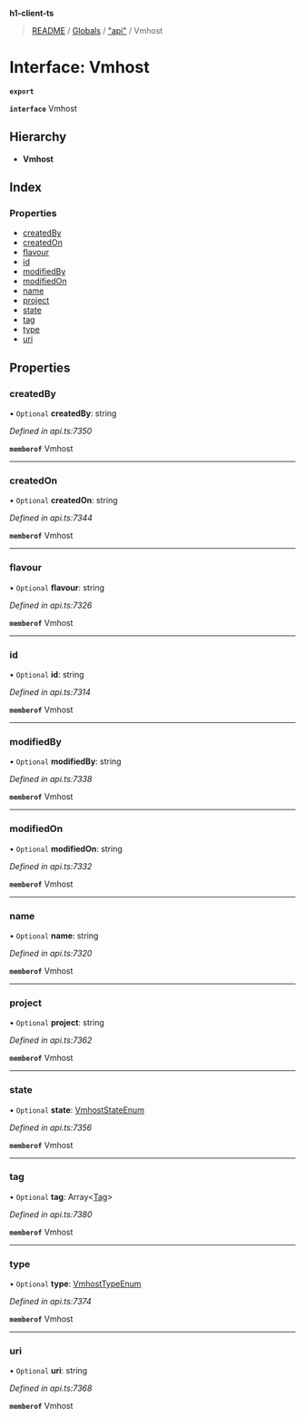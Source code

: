 **h1-client-ts**

> [README](../README.md) / [Globals](../globals.md) / ["api"](../modules/_api_.md) / Vmhost

# Interface: Vmhost

**`export`** 

**`interface`** Vmhost

## Hierarchy

* **Vmhost**

## Index

### Properties

* [createdBy](_api_.vmhost.md#createdby)
* [createdOn](_api_.vmhost.md#createdon)
* [flavour](_api_.vmhost.md#flavour)
* [id](_api_.vmhost.md#id)
* [modifiedBy](_api_.vmhost.md#modifiedby)
* [modifiedOn](_api_.vmhost.md#modifiedon)
* [name](_api_.vmhost.md#name)
* [project](_api_.vmhost.md#project)
* [state](_api_.vmhost.md#state)
* [tag](_api_.vmhost.md#tag)
* [type](_api_.vmhost.md#type)
* [uri](_api_.vmhost.md#uri)

## Properties

### createdBy

• `Optional` **createdBy**: string

*Defined in api.ts:7350*

**`memberof`** Vmhost

___

### createdOn

• `Optional` **createdOn**: string

*Defined in api.ts:7344*

**`memberof`** Vmhost

___

### flavour

• `Optional` **flavour**: string

*Defined in api.ts:7326*

**`memberof`** Vmhost

___

### id

• `Optional` **id**: string

*Defined in api.ts:7314*

**`memberof`** Vmhost

___

### modifiedBy

• `Optional` **modifiedBy**: string

*Defined in api.ts:7338*

**`memberof`** Vmhost

___

### modifiedOn

• `Optional` **modifiedOn**: string

*Defined in api.ts:7332*

**`memberof`** Vmhost

___

### name

• `Optional` **name**: string

*Defined in api.ts:7320*

**`memberof`** Vmhost

___

### project

• `Optional` **project**: string

*Defined in api.ts:7362*

**`memberof`** Vmhost

___

### state

• `Optional` **state**: [VmhostStateEnum](../enums/_api_.vmhoststateenum.md)

*Defined in api.ts:7356*

**`memberof`** Vmhost

___

### tag

• `Optional` **tag**: Array\<[Tag](_api_.tag.md)>

*Defined in api.ts:7380*

**`memberof`** Vmhost

___

### type

• `Optional` **type**: [VmhostTypeEnum](../enums/_api_.vmhosttypeenum.md)

*Defined in api.ts:7374*

**`memberof`** Vmhost

___

### uri

• `Optional` **uri**: string

*Defined in api.ts:7368*

**`memberof`** Vmhost
